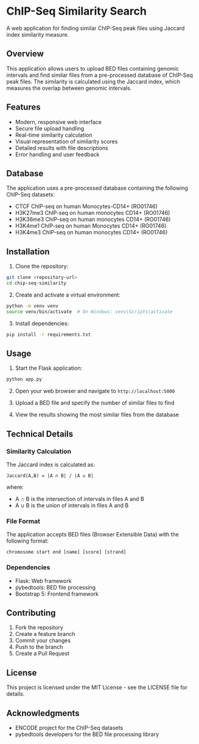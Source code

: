 # ChIP-Seq Similarity Search

A web application for finding similar ChIP-Seq peak files using Jaccard index similarity measure.

## Overview

This application allows users to upload BED files containing genomic intervals and find similar files from a pre-processed database of ChIP-Seq peak files. The similarity is calculated using the Jaccard index, which measures the overlap between genomic intervals.

## Features

- Modern, responsive web interface
- Secure file upload handling
- Real-time similarity calculation
- Visual representation of similarity scores
- Detailed results with file descriptions
- Error handling and user feedback

## Database

The application uses a pre-processed database containing the following ChIP-Seq datasets:
- CTCF ChIP-seq on human Monocytes-CD14+ (RO01746)
- H3K27me3 ChIP-seq on human monocytes CD14+ (RO01746)
- H3K36me3 ChIP-seq on human monocytes CD14+ (RO01746)
- H3K4me1 ChIP-seq on human Monocytes CD14+ (RO01746)
- H3K4me3 ChIP-seq on human monocytes CD14+ (RO01746)

## Installation

1. Clone the repository:
```bash
git clone <repository-url>
cd chip-seq-similarity
```

2. Create and activate a virtual environment:
```bash
python -m venv venv
source venv/bin/activate  # On Windows: venv\Scripts\activate
```

3. Install dependencies:
```bash
pip install -r requirements.txt
```

## Usage

1. Start the Flask application:
```bash
python app.py
```

2. Open your web browser and navigate to `http://localhost:5000`

3. Upload a BED file and specify the number of similar files to find

4. View the results showing the most similar files from the database

## Technical Details

### Similarity Calculation

The Jaccard index is calculated as:
```
Jaccard(A,B) = |A ∩ B| / |A ∪ B|
```
where:
- A ∩ B is the intersection of intervals in files A and B
- A ∪ B is the union of intervals in files A and B

### File Format

The application accepts BED files (Browser Extensible Data) with the following format:
```
chromosome start end [name] [score] [strand]
```

### Dependencies

- Flask: Web framework
- pybedtools: BED file processing
- Bootstrap 5: Frontend framework

## Contributing

1. Fork the repository
2. Create a feature branch
3. Commit your changes
4. Push to the branch
5. Create a Pull Request

## License

This project is licensed under the MIT License - see the LICENSE file for details.

## Acknowledgments

- ENCODE project for the ChIP-Seq datasets
- pybedtools developers for the BED file processing library
